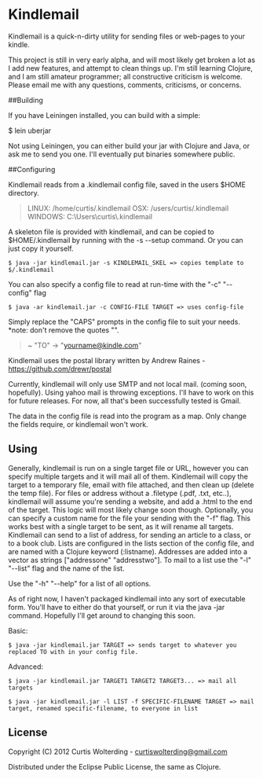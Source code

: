 Kindlemail
==========

Kindlemail is a quick-n-dirty utility for sending files or web-pages to your kindle. 

This project is still in very early alpha, and will most likely 
get broken a lot as I add new features, and attempt to clean things up. 
I'm still learning Clojure, and I am still amateur programmer; 
all constructive criticism is welcome. 
Please email me with any questions, comments, criticisms, or concerns.

##Building

If you have Leiningen installed, you can build with a simple:

   $ lein uberjar

Not using Leiningen, you can either build your jar with Clojure and Java, or ask me to send you one.
I'll eventually put binaries somewhere public.

##Configuring

Kindlemail reads from a .kindlemail config file, saved in the users $HOME directory.

>  LINUX:    /home/curtis/.kindlemail
>  OSX:      /users/curtis/.kindlemail
>  WINDOWS:  C:\Users\curtis\\.kindlemail

A skeleton file is provided with kindlemail, and can be copied to $HOME/.kindlemail 
by running with the -s --setup command. Or you can just copy it yourself. 

    $ java -jar kindlemail.jar -s KINDLEMAIL_SKEL => copies template to $/.kindlemail

You can also specify a config file to read at run-time with the "-c" "--config" flag

    $ java -ar kindlemail.jar -c CONFIG-FILE TARGET => uses config-file

Simply replace the "CAPS" prompts in the config file to suit your needs.
*note: don't remove the quotes "".

>  ~ "TO" -> "yourname@kindle.com"

Kindlemail uses the postal library written by Andrew Raines - https://github.com/drewr/postal

Currently, kindlemail will only use SMTP and not local mail. (coming soon, hopefully).
Using yahoo mail is throwing exceptions. I'll have to work on this for future releases.
For now, all that's been successfully tested is Gmail.

The data in the config file is read into the program as a map. 
Only change the fields require, or kindlemail won't work.


## Using

Generally, kindlemail is run on a single target file or URL, 
however you can specify multiple targets and it will mail all of them. 
Kindlemail will copy the target to a temporary file, email with file attached, 
and then clean up (delete the temp file). For files or address without a 
.filetype (.pdf, .txt, etc..), kindlemail will assume you're sending a website, 
and add a .html to the end of the target. This logic will most likely change soon though. 
Optionally, you can specify a custom name for the file your sending with the "-f" flag. 
This works best with a single target to be sent, as it will rename all targets.
Kindlemail can send to a list of address, for sending an article to a class, or to a book club. 
Lists are configured in the lists section of the config file, 
and are named with a Clojure keyword (:listname). Addresses are added into a vector as strings 
["addressone" "addresstwo"]. To mail to a list use the "-l" "--list" flag and the name of the list. 

Use the "-h" "--help" for a list of all options.

As of right now, I haven't packaged kindlemail into any sort of executable form. 
You'll have to either do that yourself, or run it via the java -jar command. 
Hopefully I'll get around to changing this soon. 

Basic:
    
    $ java -jar kindlemail.jar TARGET => sends target to whatever you replaced TO with in your config file.

Advanced: 

    $ java -jar kindlemail.jar TARGET1 TARGET2 TARGET3... => mail all targets

    $ java -jar kindlemail.jar -l LIST -f SPECIFIC-FILENAME TARGET => mail target, renamed specific-filename, to everyone in list

## License

Copyright (C) 2012 Curtis Wolterding - curtiswolterding@gmail.com

Distributed under the Eclipse Public License, the same as Clojure.
